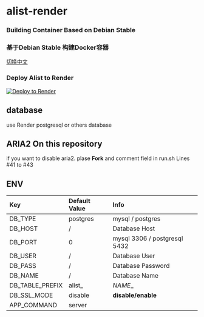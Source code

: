 # alist-render

### Building Container Based on Debian Stable
### 基于Debian Stable 构建Docker容器

[切换中文](./README_CN.md)


### Deploy Alist to Render
[![Deploy to Render](https://render.com/images/deploy-to-render-button.svg)](https://render.com/deploy)

 
## database
use Render postgresql or others database

 
## ARIA2 On this repository
if you want to disable aria2. plase **Fork** and comment field in run.sh Lines #41 to #43


## ENV 
| Key | Default Value | Info |
|:---------|:---------|:---------|
| DB_TYPE | postgres | mysql / postgres |
| DB_HOST | / | Database Host |
| DB_PORT | 0 | mysql 3306 / postgresql 5432 |
| DB_USER | / | Database User |
| DB_PASS | / | Database Password |
| DB_NAME | / | Database Name |
| DB_TABLE_PREFIX | alist_ | *NAME*_ |
| DB_SSL_MODE | disable | **disable/enable** |
| APP_COMMAND | server | 
